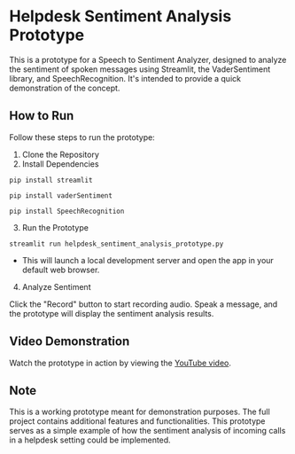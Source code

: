 # Helpdesk Sentiment Analysis Prototype

This is a prototype for a Speech to Sentiment Analyzer, designed to analyze the sentiment of spoken messages using Streamlit, the VaderSentiment library, and SpeechRecognition. It's intended to provide a quick demonstration of the concept.

## How to Run

Follow these steps to run the prototype:

1. Clone the Repository
2. Install Dependencies

```
pip install streamlit

pip install vaderSentiment

pip install SpeechRecognition
```

3. Run the Prototype

`streamlit run helpdesk_sentiment_analysis_prototype.py`

- This will launch a local development server and open the app in your default web browser.

4. Analyze Sentiment

Click the "Record" button to start recording audio. Speak a message, and the prototype will display the sentiment analysis results.

## Video Demonstration

Watch the prototype in action by viewing the [YouTube video](https://www.youtube.com/watch?v=eomqZ-sHPiw).

## Note

This is a working prototype meant for demonstration purposes. The full project contains additional features and functionalities. This prototype serves as a simple example of how the sentiment analysis of incoming calls in a helpdesk setting could be implemented.
